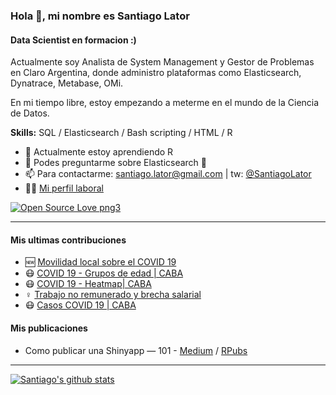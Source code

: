 ### Hola 👋, mi nombre es Santiago Lator
#### Data Scientist en formacion :)

Actualmente soy Analista de System Management y Gestor de Problemas en Claro Argentina, donde administro plataformas como Elasticsearch, Dynatrace, Metabase, OMi.

En mi tiempo libre, estoy empezando a meterme en el mundo de la Ciencia de Datos. 

**Skills:** SQL / Elasticsearch / Bash scripting / HTML / R 

- 🌱 Actualmente estoy aprendiendo R 
- 💬 Podes preguntarme sobre Elasticsearch 🙂
- 📫 Para contactarme:
  [santiago.lator@gmail.com](mailto://santiago.lator@gmail.com) | tw: [@SantiagoLator](https://twitter.com/https://twitter.com/SantiagoLator)
- 👷🏼 [Mi perfil laboral](https://www.linkedin.com/in/santiago-lator-arias-291879153//)

[![Open Source Love png3](https://badges.frapsoft.com/os/v3/open-source.png?v=103)](https://github.com/ellerbrock/open-source-badges/)

---

#### Mis ultimas contribuciones
- 🆕 [Movilidad local sobre el COVID 19](https://github.com/santiagolator/data_analytics/tree/master/R/practica/covid-19/mobility_report)
- 😷 [COVID 19 - Grupos de edad | CABA](https://github.com/santiagolator/data_analytics/tree/master/R/practica/covid-19/grupo_edad)
- 😷 [COVID 19 - Heatmap| CABA](https://github.com/santiagolator/data_analytics/tree/master/R/practica/covid-19/heatmap)
- ♀️ [Trabajo no remunerado y brecha salarial](https://github.com/santiagolator/data_analytics/tree/master/R/shinny_apps/proyecto-final-EANT)
- 😷 [Casos COVID 19 | CABA](https://github.com/santiagolator/data_analytics/tree/master/R/practica/covid-19/patchwork)

#### Mis publicaciones
- Como publicar una Shinyapp — 101 - [Medium](https://medium.com/@santiago.lator/como-publicar-una-shinyapp-101-3889c1b22bee) / [RPubs](https://rpubs.com/santiago_lator/publicar-shiny-101)
---

[![Santiago's github stats](https://github-readme-stats.vercel.app/api?username=santiagolator&count_private=true)](https://github.com/santiagolator) 
